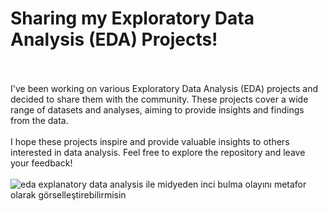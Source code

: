 # Sharing my Exploratory Data Analysis (EDA) Projects!
</br>
</br>
I've been working on various Exploratory Data Analysis (EDA) projects and decided to share them with the community. These projects cover a wide range of datasets and analyses, aiming to provide insights and findings from the data.
</br>
</br>
I hope these projects inspire and provide valuable insights to others interested in data analysis. Feel free to explore the repository and leave your feedback!
</br>
</br>

<img src="https://th.bing.com/th/id/OIG4.qP0zx9xJUs2CJ.ZhCYXB?w=1024&amp;h=1024&amp;rs=1&amp;pid=ImgDetMain" alt="eda explanatory data analysis ile midyeden inci bulma olayını metafor olarak görselleştirebilirmisin" class=" nofocus" tabindex="0" aria-label="eda explanatory data analysis ile midyeden inci bulma olayını metafor olarak görselleştirebilirmisin" role="button">
